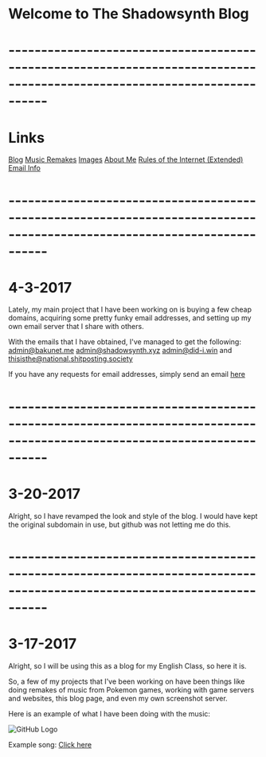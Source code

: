 # **Welcome to The Shadowsynth Blog**
# **------------------------------------------------------------------------------------------------------------------------**
# **Links**
[Blog](https://bakunet.me)
[Music Remakes](https://bakunet.me/music.html)
[Images](https://bakunet.me/images.html)
[About Me](https://bakunet.me/about.html)
[Rules of the Internet (Extended)](https://bakunet.me/internet.html)
[Email Info](https://bakunet.me/email_info.html)
# **------------------------------------------------------------------------------------------------------------------------**

# **4-3-2017**

Lately, my main project that I have been working on is buying a few cheap domains, acquiring some pretty funky email addresses, and setting up my own email server that I share with others.

With the emails that I have obtained, I've managed to get the following: admin@bakunet.me admin@shadowsynth.xyz admin@did-i.win and thisisthe@national.shitposting.society

If you have any requests for email addresses, simply send an email [here](mailto:chosensoundmusic147@gmail.com)



# **------------------------------------------------------------------------------------------------------------------------**

# **3-20-2017**

Alright, so I have revamped the look and style of the blog. I would have kept the original subdomain in use, but github was not letting me do this.

# **------------------------------------------------------------------------------------------------------------------------**

# **3-17-2017**
Alright, so I will be using this as a blog for my English Class,  so here it is.


So, a few of my projects that I've been working on have been things like doing remakes of music from Pokemon games, working with game servers and websites, this blog page, and even my own screenshot server.

 Here is an example of what I have been doing with the music: 
 
 ![GitHub Logo](https://this.bakunet.me/website/sucks/DESKTOP-Win10_-_Chrome_Remote_Desktop_1E7C406C.png)

  Example song: [Click here](https://this.bakunet.me/music/legendary_trio.mp3)
